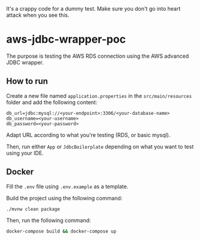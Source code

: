 It's a crappy code for a dummy test. Make sure you don't go into heart attack when you see this.

# aws-jdbc-wrapper-poc

The purpose is testing the AWS RDS connection using the AWS advanced JDBC wrapper.

## How to run

Create a new file named `application.properties` in the `src/main/resources` folder and add the following content:

```properties
db_url=jdbc:mysql://<your-endpoint>:3306/<your-database-name>
db_username=<your-username>
db_password=<your-password>
```

Adapt URL according to what you're testing (RDS, or basic mysql).

Then, run either `App` or `JdbcBoilerplate` depending on what you want to test using your IDE.

## Docker

Fill the `.env` file using `.env.example` as a template.

Build the project using the following command:

```bash
./mvnw clean package
```

Then, run the following command:

```bash
docker-compose build && docker-compose up
```
